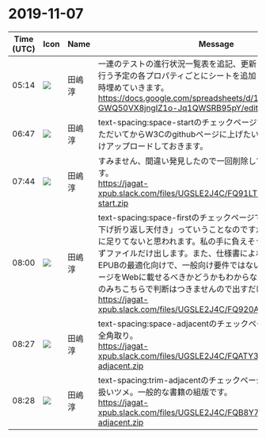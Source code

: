 # 2019-11-07

|Time (UTC)|Icon|Name|Message|
|---|---|---|---|
|05:14|![](https://secure.gravatar.com/avatar/698cc14290c3976fdd9f0a23494b87c1.jpg?s=72&d=https%3A%2F%2Fa.slack-edge.com%2Fdf10d%2Fimg%2Favatars%2Fava_0018-72.png)|田嶋　淳|一連のテストの進行状況一覧表を追記、更新しました。テストを行う予定の各プロパティごとにシートを追加しています。これを随時埋めていきます。<br><https://docs.google.com/spreadsheets/d/1eOAPf3mdU3I7pm-GWQ50VX8jngIZ1o-Jq1QWSRB95pY/edit?usp=sharing>|
|06:47|![](https://secure.gravatar.com/avatar/698cc14290c3976fdd9f0a23494b87c1.jpg?s=72&d=https%3A%2F%2Fa.slack-edge.com%2Fdf10d%2Fimg%2Favatars%2Fava_0018-72.png)|田嶋　淳|text-spacing:space-startのチェックページです。翻訳等見ていただいてからW3Cのgithubページに上げたいので先にこちらにだけアップロードしておきます。|
|07:44|![](https://secure.gravatar.com/avatar/698cc14290c3976fdd9f0a23494b87c1.jpg?s=72&d=https%3A%2F%2Fa.slack-edge.com%2Fdf10d%2Fimg%2Favatars%2Fava_0018-72.png)|田嶋　淳|すみません、間違い発見したので一回削除して再アップロードです。<br>https://jagat-xpub.slack.com/files/UGSLE2J4C/FQ91LT5UY/space-start.zip|
|08:00|![](https://secure.gravatar.com/avatar/698cc14290c3976fdd9f0a23494b87c1.jpg?s=72&d=https%3A%2F%2Fa.slack-edge.com%2Fdf10d%2Fimg%2Favatars%2Fava_0018-72.png)|田嶋　淳|text-spacing:space-firstのチェックページです。「行頭カギ二分下げ折り返し天付き」っていうことなのですが、英語説明が大幅に足りてないと思われます。私の手に負えそうにないのでとりあえずファイルだけ出します。また、仕様書によればこの値は日本のEPUBの最適化向けで、一般向け要件ではないようです。テストページをWebに載せるべきかどうかもわからないのですが、まあどのみちこちらで判断はつきませんので出すだけ出します。<br>https://jagat-xpub.slack.com/files/UGSLE2J4C/FQ920APUY/space-first.zip|
|08:27|![](https://secure.gravatar.com/avatar/698cc14290c3976fdd9f0a23494b87c1.jpg?s=72&d=https%3A%2F%2Fa.slack-edge.com%2Fdf10d%2Fimg%2Favatars%2Fava_0018-72.png)|田嶋　淳|text-spacing:space-adjacentのチェックページです。行中約物全角取り。<br>https://jagat-xpub.slack.com/files/UGSLE2J4C/FQATY3Z0F/space-adjacent.zip|
|08:28|![](https://secure.gravatar.com/avatar/698cc14290c3976fdd9f0a23494b87c1.jpg?s=72&d=https%3A%2F%2Fa.slack-edge.com%2Fdf10d%2Fimg%2Favatars%2Fava_0018-72.png)|田嶋　淳|text-spacing:trim-adjacentのチェックページです。行中約物二分扱いツメ。一般的な書籍の組版です。<br>https://jagat-xpub.slack.com/files/UGSLE2J4C/FQB8Y7ZJS/trim-adjacent.zip|
